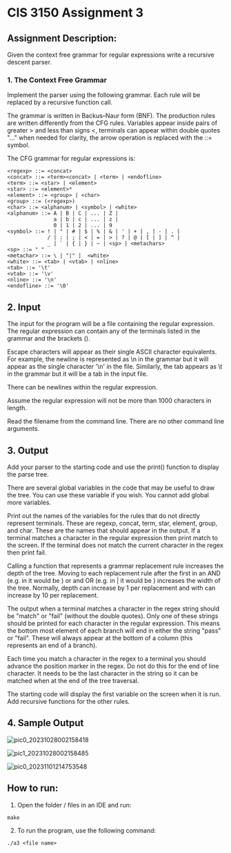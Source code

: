 # CIS 3150 Assignment 3

## Assignment Description:

Given the context free grammar for regular expressions write a recursive descent parser. 

### 1. The Context Free Grammar
Implement the parser using the following grammar. Each rule will be replaced by a recursive function call.

The grammar is written in Backus–Naur form (BNF). The production rules are written differently from the CFG rules. Variables appear inside pairs of greater > and less than signs <, terminals can appear within double quotes "..." when needed for clarity, the arrow operation is replaced with the ::= symbol. 

The CFG grammar for regular expressions is:
```
<regexp> ::= <concat>
<concat> ::= <term><concat> | <term> | <endofline>
<term> ::= <star> | <element> 
<star> ::= <element>*
<element> ::= <group> | <char>
<group> ::= (<regexp>)
<char> ::= <alphanum> | <symbol> | <white> 
<alphanum> ::= A | B | C | ... | Z |
               a | b | c | ... | z |
               0 | 1 | 2 | ... | 9
<symbol> ::= ! | " | # | $ | % | & | ' | + | , | - | . | 
             / | : | ; | < | = | > | ? | @ | [ | ] | ^ | 
             _ | ` | { | } | ~ | <sp> | <metachars>
<sp> ::= " "
<metachar> ::= \ | "|" |  <white>
<white> ::= <tab> | <vtab> | <nline>
<tab> ::= '\t'
<vtab> ::= '\v'
<nline> ::= '\n'
<endofline> ::= '\0'
```
## 2. Input
The input for the program will be a file containing the regular expression. The regular expression can contain any of the terminals listed in the grammar and the brackets ().

Escape characters will appear as their single ASCII character equivalents. For example, the newline is represented as \n in the grammar but it will appear as the single character '\n' in the file. Similarly, the tab appears as \t in the grammar but it will be a tab in the input file.

There can be newlines within the regular expression. 

Assume the regular expression will not be more than 1000 characters in length.

Read the filename from the command line. There are no other command line arguments.

## 3. Output

Add your parser to the starting code and use the print() function to
display the parse tree. 

There are several global variables in the code that may be useful to
draw the tree. You can use these variable if you wish. You cannot add global
more variables.

Print out the names of the variables for the rules that do not directly
represent terminals. These are regexp, concat, term, star, element,
group, and char. These are the names that should appear in the output.
If a terminal matches a character in the regular expression then print
match to the screen. If the terminal does not match the current character
in the regex then print fail.

Calling a function that represents a grammar replacement rule increases the
depth of the tree. Moving to each replacement rule after the first in an AND
(e.g. in <term><concat> it would be <concat>) or and OR 
(e.g. in <star> | <element> it would be <element>) increases the width of
the tree. Normally, depth can increase by 1 per replacement and with can
increase by 10 per replacement.

The output when a terminal matches a character in the regex string
should be "match" or "fail" (without the double quotes).  Only one of
these strings should be printed for each character in the regular expression. 
This means the bottom most element of each branch will end in either the
string "pass" or "fail". These will always appear at the bottom of a column
(this represents an end of a branch).

Each time you match a character in the regex to a terminal you should advance the position marker in the regex. Do not do this for the end of line character. It needs to be the last character in the string so it can be matched when at the end of the tree traversal.

The starting code will display the first variable <regex> on the screen
when it is run. Add recursive functions for the other rules.  

## 4. Sample Output
![pic0_20231028002158418](https://github.com/msirna/CIS3150-F23-Assignments/assets/91761269/2783a73d-1e41-4ca6-be3e-f5654ea0e78e)
<br/>

![pic1_20231028002158485](https://github.com/msirna/CIS3150-F23-Assignments/assets/91761269/6457351b-603a-47de-a72f-f4b0388408e6)
<br/>

![pic0_20231101214753548](https://github.com/msirna/CIS3150-F23-Assignments/assets/91761269/7f911ab2-acea-478f-89e1-0f922c86805f)

## How to run:

1. Open the folder / files in an IDE and run:
```
make
```
2. To run the program, use the following command:
```
./a3 <file name>
```
